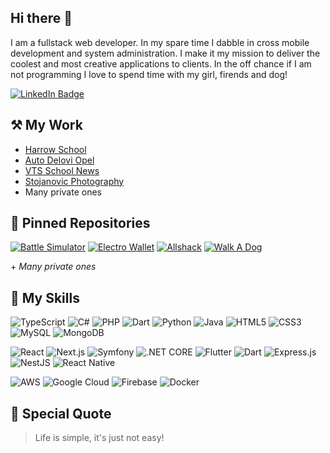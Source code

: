 ## Hi there 👋

I am a fullstack web developer. In my spare time I dabble in cross mobile development and system administration. I make it my mission to deliver the coolest and most creative applications to clients. In the off chance if I am not programming I love to spend time with my girl, firends and dog!

[![LinkedIn Badge](https://img.shields.io/badge/LinkedIn-Profile-informational?style=flat&logo=linkedin&logoColor=white&color=0D76A8)](https://www.linkedin.com/in/luka-patar%C4%8Di%C4%87-8a9632180/)

## ⚒ My Work

- [Harrow School](https://harrow.edu.rs)
- [Auto Delovi Opel](https://autodeloviopel.rs)
- [VTS School News](http://news.vts.su.ac.rs)
- [Stojanovic Photography](https://stojanovicphotography.com)
- Many private ones

## 📌 Pinned Repositories

[![Battle Simulator](https://github-readme-stats.vercel.app/api/pin/?username=LukaPatarcic&repo=battle-simulator)](https://github.com/LukaPatarcic/battle-simulator)
[![Electro Wallet](https://github-readme-stats.vercel.app/api/pin/?username=LukaPatarcic&repo=eletro-wallet)](https://github.com/LukaPatarcic/eletro-wallet)
[![Allshack](https://github-readme-stats.vercel.app/api/pin/?username=LukaPatarcic&repo=Allshack)](https://github.com/LukaPatarcic/Allshack)
[![Walk A Dog](https://github-readme-stats.vercel.app/api/pin/?username=LukaPatarcic&repo=walkadog)](https://github.com/LukaPatarcic/walkadog)

\+ *Many private ones*

## 💼 My Skills

![TypeScript](https://img.shields.io/badge/typescript-%23007ACC.svg?style=for-the-badge&logo=typescript&logoColor=white)
![C#](https://img.shields.io/badge/C%23-239120?style=for-the-badge&logo=c-sharp&logoColor=white)
![PHP](https://img.shields.io/badge/PHP-777BB4?style=for-the-badge&logo=php&logoColor=white)
![Dart](https://img.shields.io/badge/Dart-0175C2?style=for-the-badge&logo=dart&logoColor=white)
![Python](https://img.shields.io/badge/Python-3776AB?style=for-the-badge&logo=python&logoColor=white)
![Java](https://img.shields.io/badge/java-%23ED8B00.svg?style=for-the-badge&logo=java&logoColor=white)
![HTML5](https://img.shields.io/badge/HTML5-E34F26?style=for-the-badge&logo=html5&logoColor=white)
![CSS3](https://img.shields.io/badge/CSS3-1572B6?style=for-the-badge&logo=css3&logoColor=white)
![MySQL](https://img.shields.io/badge/MySQL-00000F?style=for-the-badge&logo=mysql&logoColor=white)
![MongoDB](https://img.shields.io/badge/MongoDB-4EA94B?style=for-the-badge&logo=mongodb&logoColor=white)


![React](https://img.shields.io/badge/React-20232A?style=for-the-badge&logo=react&logoColor=61DAFB)
![Next.js](https://img.shields.io/badge/Next-black?style=for-the-badge&logo=next.js&logoColor=white)
![Symfony](https://img.shields.io/badge/symfony-%23000000.svg?style=for-the-badge&logo=symfony&logoColor=white)
![.NET CORE](https://img.shields.io/badge/.NET-5C2D91?style=for-the-badge&logo=.net&logoColor=white)
![Flutter](https://img.shields.io/badge/Flutter-02569B?style=for-the-badge&logo=flutter&logoColor=white)
![Dart](https://img.shields.io/badge/Dart-0175C2?style=for-the-badge&logo=dart&logoColor=white)
![Express.js](https://img.shields.io/badge/Express.js-404D59?style=for-the-badge)
![NestJS](https://img.shields.io/badge/nestjs-%23E0234E.svg?style=for-the-badge&logo=nestjs&logoColor=white)
![React Native](https://img.shields.io/badge/React_Native-20232A?style=for-the-badge&logo=react&logoColor=61DAFB)

![AWS](https://img.shields.io/badge/AWS-%23FF9900.svg?style=for-the-badge&logo=amazon-aws&logoColor=white)
![Google Cloud](https://img.shields.io/badge/GoogleCloud-%234285F4.svg?style=for-the-badge&logo=google-cloud&logoColor=white)
![Firebase](https://img.shields.io/badge/firebase-%23039BE5.svg?style=for-the-badge&logo=firebase)
![Docker](https://img.shields.io/badge/docker-%230db7ed.svg?style=for-the-badge&logo=docker&logoColor=white)

## 🚀 Special Quote
> Life is simple, it's just not easy!
